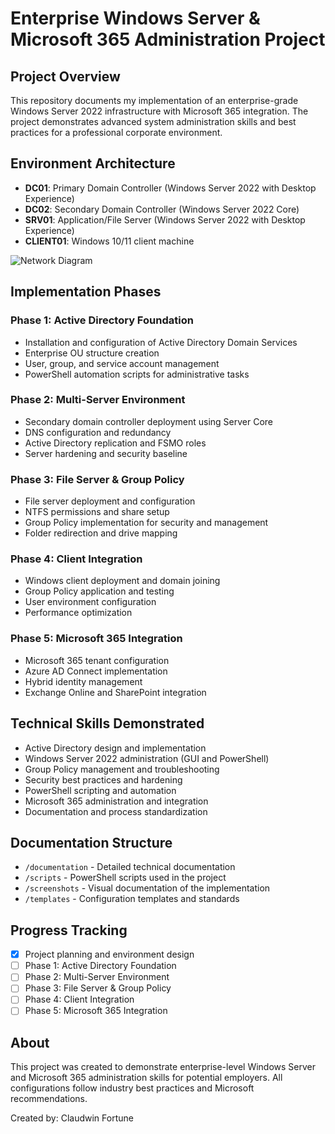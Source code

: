 # Enterprise Windows Server & Microsoft 365 Administration Project

## Project Overview
This repository documents my implementation of an enterprise-grade Windows Server 2022 infrastructure with Microsoft 365 integration. The project demonstrates advanced system administration skills and best practices for a professional corporate environment.

## Environment Architecture
- **DC01**: Primary Domain Controller (Windows Server 2022 with Desktop Experience)
- **DC02**: Secondary Domain Controller (Windows Server 2022 Core)
- **SRV01**: Application/File Server (Windows Server 2022 with Desktop Experience) 
- **CLIENT01**: Windows 10/11 client machine

![Network Diagram](./documentation/images/network-diagram.png)

## Implementation Phases

### Phase 1: Active Directory Foundation
- Installation and configuration of Active Directory Domain Services
- Enterprise OU structure creation
- User, group, and service account management
- PowerShell automation scripts for administrative tasks

### Phase 2: Multi-Server Environment
- Secondary domain controller deployment using Server Core
- DNS configuration and redundancy
- Active Directory replication and FSMO roles
- Server hardening and security baseline

### Phase 3: File Server & Group Policy
- File server deployment and configuration
- NTFS permissions and share setup
- Group Policy implementation for security and management
- Folder redirection and drive mapping

### Phase 4: Client Integration
- Windows client deployment and domain joining
- Group Policy application and testing
- User environment configuration
- Performance optimization

### Phase 5: Microsoft 365 Integration
- Microsoft 365 tenant configuration
- Azure AD Connect implementation
- Hybrid identity management
- Exchange Online and SharePoint integration

## Technical Skills Demonstrated
- Active Directory design and implementation
- Windows Server 2022 administration (GUI and PowerShell)
- Group Policy management and troubleshooting
- Security best practices and hardening
- PowerShell scripting and automation
- Microsoft 365 administration and integration
- Documentation and process standardization

## Documentation Structure
- `/documentation` - Detailed technical documentation
- `/scripts` - PowerShell scripts used in the project
- `/screenshots` - Visual documentation of the implementation
- `/templates` - Configuration templates and standards

## Progress Tracking
- [x] Project planning and environment design
- [ ] Phase 1: Active Directory Foundation
- [ ] Phase 2: Multi-Server Environment
- [ ] Phase 3: File Server & Group Policy
- [ ] Phase 4: Client Integration
- [ ] Phase 5: Microsoft 365 Integration

## About
This project was created to demonstrate enterprise-level Windows Server and Microsoft 365 administration skills for potential employers. All configurations follow industry best practices and Microsoft recommendations.

Created by: Claudwin Fortune

